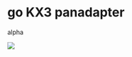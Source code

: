 go KX3 panadapter
=================

alpha

<img src="https://dl.dropboxusercontent.com/u/673746/Screenshots/2014-08-12%2022.00.59.png"/>
